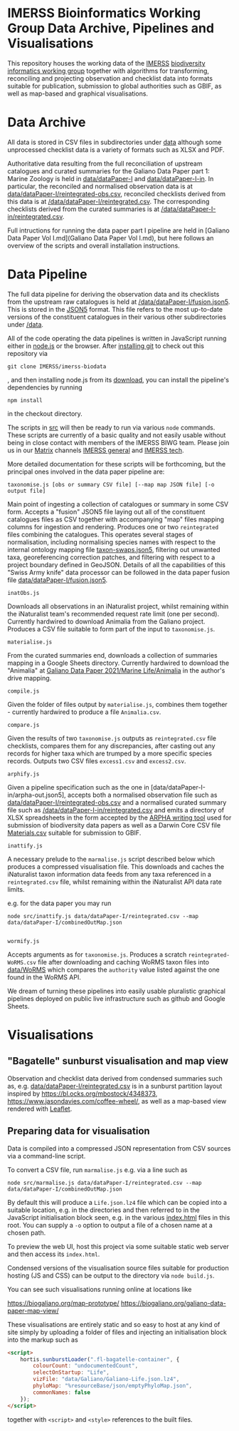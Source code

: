 # IMERSS Bioinformatics Working Group Data Archive, Pipelines and Visualisations

This repository houses the working data of the [IMERSS](https://imerss.org/) [biodiversity informatics working group](https://imerss.org/2019/01/01/biodiversity-informatics-working-group/)
together with algorithms for transforming, reconciling and projecting observation and checklist data into formats
suitable for publication, submission to global authorities such as GBIF, as well as map-based and graphical
visualisations.

# Data Archive

All data is stored in CSV files in subdirectories under [data](data) although some unprocessed checklist data is a
variety of formats such as XLSX and PDF.

Authoritative data resulting from the full reconciliation of upstream catalogues and curated summaries for the Galiano
Data Paper part 1: Marine Zoology is held in [data/dataPaper-I](data/dataPaper-I) and [data/dataPaper-I-in](data/dataPaper-I-in).
In particular, the reconciled and normalised observation data is at [data/dataPaper-I/reintegrated-obs.csv](data/dataPaper-I/reintegrated-obs.csv),
reconciled checklists derived from this data is at [/data/dataPaper-I/reintegrated.csv](/data/dataPaper-I/reintegrated.csv).
The corresponding checklists derived from the curated summaries is at [/data/dataPaper-I-in/reintegrated.csv](/data/dataPaper-I-in/reintegrated.csv).

Full intructions for running the data paper part I pipeline are held in
[Galiano Data Paper Vol I.md](Galiano Data Paper Vol I.md), but here follows an overview of the scripts and overall
installation instructions.

# Data Pipeline

The full data pipeline for deriving the observation data and its checklists from the upstream raw catalogues is held at
[/data/dataPaper-I/fusion.json5](/data/dataPaper-I/fusion.json5). This is stored in the [JSON5](https://json5.org/) format.
This file refers to the most up-to-date versions of the constituent catalogues in their various other subdirectories
under [/data](/data).

All of the code operating the data pipelines is written in JavaScript running either in [node.js](http://nodejs.org) or
the browser.
After [installing git](https://git-scm.com/book/en/v2/Getting-Started-Installing-Git) to check out this repository via

    git clone IMERSS/imerss-biodata

, and then installing node.js from its [download](https://nodejs.org/en/download/), you can install the pipeline's
dependencies by running

    npm install

in the checkout directory.

The scripts in [src](src) will then be ready to run via various `node` commands. These scripts are currently of a
basic quality and not easily usable without being in close contact with members of the IMERSS BIWG team. Please join us
in our [Matrix](https://matrix.org/) channels [IMERSS general](https://matrix.to/#/#imerss-general:matrix.org) and
[IMERSS tech](https://matrix.to/#/#imerss-tech:matrix.org).

More detailed documentation for these scripts will be forthcoming, but the principal ones involved in the data paper
pipeline are:

    taxonomise.js [obs or summary CSV file] [--map map JSON file] [-o output file]

Main point of ingesting a collection of catalogues or summary in some CSV form. Accepts a "fusion" JSON5 file laying out
all of the constituent catalogues files as CSV together with accompanying "map" files mapping columns for ingestion and
rendering. Produces one or two `reintegrated` files combining the catalogues. This operates several stages of
normalisation, including normalising species names with respect to the internal ontology mapping file
[taxon-swaps.json5](data/taxon-swaps.json5), filtering out unwanted taxa, georeferencing correction patches,
and filtering with respect to a project boundary defined in GeoJSON. Details of all the capabilities of this
"Swiss Army knife" data processor can be followed in the data paper fusion file [data/dataPaper-I/fusion.json5](data/dataPaper-I/fusion.json5).

    inatObs.js

Downloads all observations in an iNaturalist project, whilst remaining within the iNaturalist team's recommended request
rate limit (one per second). Currently hardwired to download Animalia from the Galiano project. Produces a CSV file suitable
to form part of the input to `taxonomise.js`.

    materialise.js

From the curated summaries end, downloads a collection of summaries mapping in a Google Sheets directory. Currently hardwired
to download the "Animalia" at [Galiano Data Paper 2021/Marine Life/Animalia](https://drive.google.com/drive/folders/14gItR0p_4wYo4K1__tyPYeIuc2yLr6l_)
in the author's drive mapping.

    compile.js

Given the folder of files output by `materialise.js`, combines them together - currently hardwired to produce a file `Animalia.csv`.

    compare.js

Given the results of two `taxonomise.js` outputs as `reintegrated.csv` file checklists, compares them for any discrepancies,
after casting out any records for higher taxa which are trumped by a more specific species records. Outputs two CSV files
`excess1.csv` and `excess2.csv`.

    arphify.js

Given a pipeline specification such as the one in [data/dataPaper-I-in/arpha-out.json5], accepts both a normalised
observation file such as [data/dataPaper-I/reintegrated-obs.csv](data/dataPaper-I/reintegrated-obs.csv) and a normalised
curated summary file such as [/data/dataPaper-I-in/reintegrated.csv](/data/dataPaper-I-in/reintegrated.csv) and emits a
directory of XLSX spreadsheets in the form accepted by the [ARPHA writing tool](https://arpha.pensoft.net/) used for
submission of biodiversity data papers as well as a Darwin Core CSV file
[Materials.csv](data/dataPaper-I-In/arphified/Materials.csv) suitable for submission to GBIF.

    inattify.js

A necessary prelude to the `marmalise.js` script described below which produces a compressed visualisation file. This downloads
and caches the iNaturalist taxon information data feeds from any taxa referenced in a `reintegrated.csv` file, whilst
remaining within the iNaturalist API data rate limits.

e.g. for the data paper you may run

    node src/inattify.js data/dataPaper-I/reintegrated.csv --map data/dataPaper-I/combinedOutMap.json


    wormify.js

Accepts arguments as for `taxonomise.js`. Produces a scratch `reintegrated-WoRMS.csv` file after downloading and
caching WoRMS taxon files into [data/WoRMS](data/WoRMS) which compares the `authority` value listed against the
one found in the WoRMS API.

We dream of turning these pipelines into easily usable pluralistic graphical pipelines deployed on public live infrastructure
such as github and Google Sheets.

# Visualisations

## "Bagatelle" sunburst visualisation and map view

Observation and checklist data derived from condensed summaries such as, e.g. [data/dataPaper-I/reintegrated.csv](data/dataPaper-I/reintegrated.csv)
is in a sunburst partition layout inspired by <https://bl.ocks.org/mbostock/4348373>,
<https://www.jasondavies.com/coffee-wheel/>, as well as a map-based view rendered with [Leaflet](https://leafletjs.com/).

## Preparing data for visualisation

Data is compiled into a compressed JSON representation from CSV sources via a command-line script.

To convert a CSV file, run `marmalise.js` e.g. via a line such as

    node src/marmalise.js data/dataPaper-I/reintegrated.csv --map data/dataPaper-I/combinedOutMap.json

By default this will produce a `Life.json.lz4` file which can be copied into a suitable location, e.g. in the </data>
directories and then referred to in the JavaScript initialisation block seen, e.g. in the various [index.html](index.html)
files in this root. You can supply a `-o` option to output a file of a chosen name at a chosen path.

To preview the web UI, host this project via some suitable static web server and then access its `index.html`.

Condensed versions of the visualisation source files suitable for production hosting (JS and CSS) can be output to the
<build> directory via `node build.js`.

You can see such visualisations running online at locations like

https://biogaliano.org/map-prototype/
https://biogaliano.org/galiano-data-paper-map-view/

These visualisations are entirely static and so easy to host at any kind of site simply by uploading a folder of files
and injecting an initialisation block into the markup such as

````html
<script>
    hortis.sunburstLoader(".fl-bagatelle-container", {
        colourCount: "undocumentedCount",
        selectOnStartup: "Life",
        vizFile: "data/Galiano/Galiano-Life.json.lz4",
        phyloMap: "%resourceBase/json/emptyPhyloMap.json",
        commonNames: false
    });
</script>
````

together with `<script>` and `<style>` references to the built files.

